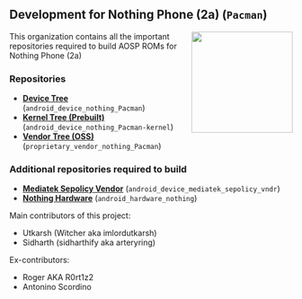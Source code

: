 ## Development for Nothing Phone (2a) (`Pacman`)
<img align="right" width="180" height="180" src="https://avatars.githubusercontent.com/u/160396058?s=400&u=386ad56768bc8b4ddf7883c3b91278ff002f049c&v=4">

This organization contains all the important repositories required to build AOSP ROMs for Nothing Phone (2a)

### Repositories
* [**Device Tree**](https://github.com/Nothing-2A/android_device_nothing_pacman.git) (`android_device_nothing_Pacman`)
* [**Kernel Tree (Prebuilt)**](https://github.com/Nothing-2A/device_nothing_pacman-kernel.git) (`android_device_nothing_Pacman-kernel`)
* [**Vendor Tree (OSS)**](https://github.com/Nothing-2A/proprietary_vendor_nothing_Pacman.git) (`proprietary_vendor_nothing_Pacman`)

### Additional repositories required to build
* [**Mediatek Sepolicy Vendor**](https://github.com/LineageOS/android_device_mediatek_sepolicy_vndr) (`android_device_mediatek_sepolicy_vndr`)
* [**Nothing Hardware**](https://github.com/LineageOS/android_hardware_nothing) (`android_hardware_nothing`)

Main contributors of this project:
- Utkarsh (Witcher aka imlordutkarsh)
- Sidharth (sidharthify aka arteryring)

Ex-contributors:
- Roger AKA R0rt1z2
- Antonino Scordino 
